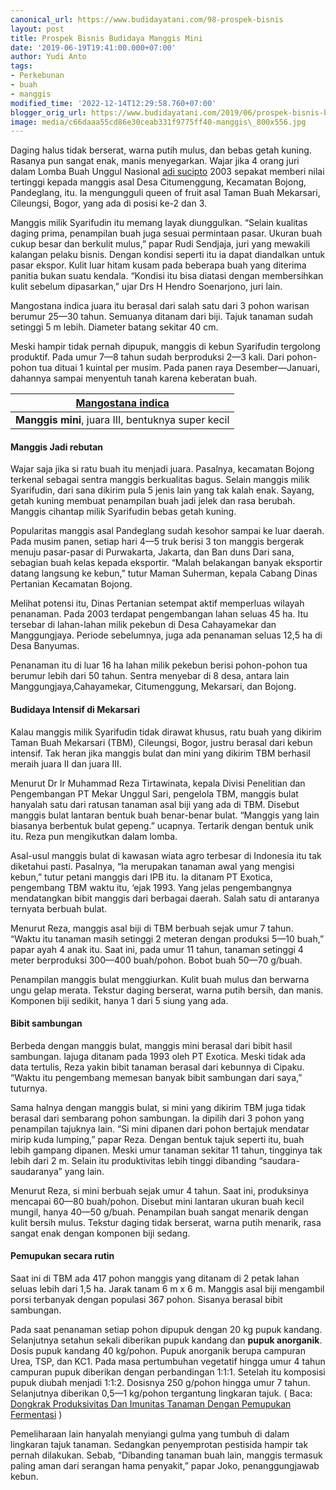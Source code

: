 ```yaml
---
canonical_url: https://www.budidayatani.com/98-prospek-bisnis
layout: post
title: Prospek Bisnis Budidaya Manggis Mini
date: '2019-06-19T19:41:00.000+07:00'
author: Yudi Anto
tags:
- Perkebunan
- buah
- manggis
modified_time: '2022-12-14T12:29:58.760+07:00'
blogger_orig_url: https://www.budidayatani.com/2019/06/prospek-bisnis-budidaya-manggis-mini.html
image: media/c66daaa55cd86e30ceab331f9775ff40-manggis\_800x556.jpg
---
```

Daging halus tidak berserat, warna putih mulus, dan bebas getah kuning. Rasanya pun sangat enak, manis menyegarkan. Wajar jika 4 orang juri dalam Lomba Buah Unggul Nasional [adi sucipto](https://www.budidayatani.com/) 2003 sepakat memberi nilai tertinggi kepada manggis asal Desa Citumenggung, Kecamatan Bojong, Pandeglang, itu. Ia mengungguli queen of fruit asal Taman Buah Mekarsari, Cileungsi, Bogor, yang ada di posisi ke-2 dan 3.

Manggis milik Syarifudin itu memang layak diunggulkan. “Selain kualitas daging prima, penampilan buah juga sesuai permintaan pasar. Ukuran buah cukup besar dan berkulit mulus,” papar Rudi Sendjaja, juri yang mewakili kalangan pelaku bisnis. Dengan kondisi seperti itu ia dapat diandalkan untuk pasar ekspor. Kulit luar hitam kusam pada beberapa buah yang diterima panitia bukan suatu kendala. “Kondisi itu bisa diatasi dengan membersihkan kulit sebelum dipasarkan,” ujar Drs H Hendro Soenarjono, juri lain.

Mangostana indica juara itu berasal dari salah satu dari 3 pohon warisan berumur 25—30 tahun. Semuanya ditanam dari biji. Tajuk tanaman sudah setinggi 5 m lebih. Diameter batang sekitar 40 cm.

Meski hampir tidak pernah dipupuk, manggis di kebun Syarifudin tergolong produktif. Pada umur 7—8 tahun sudah berproduksi 2—3 kali. Dari pohon-pohon tua dituai 1 kuintal per musim. Pada panen raya Desember—Januari, dahannya sampai menyentuh tanah karena keberatan buah.



| [Mangostana indica](https://i0.wp.com/1.bp.blogspot.com/-qToMzf21_WE/XQohBBeUFDI/AAAAAAAACSs/XobQrp1-NWITBCOtJSJXfvgAxZqFeLJmACLcBGAs/s1600/manggis_800x556.jpg?ssl=1) |
| --- |
| **Manggis mini**, juara III, bentuknya super kecil |

#### Manggis Jadi rebutan

Wajar saja jika si ratu buah itu menjadi juara. Pasalnya, kecamatan Bojong terkenal sebagai sentra manggis berkualitas bagus. Selain manggis milik Syarifudin, dari sana dikirim pula 5 jenis lain yang tak kalah enak. Sayang, getah kuning membuat penampilan buah jadi jelek dan rasa berubah. Manggis cihantap milik Syarifudin bebas getah kuning.

Popularitas manggis asal Pandeglang sudah kesohor sampai ke luar daerah. Pada musim panen, setiap hari 4—5 truk berisi 3 ton manggis bergerak menuju pasar-pasar di Purwakarta, Jakarta, dan Ban duns Dari sana, sebagian buah kelas kepada eksportir. “Malah belakangan banyak eksportir datang langsung ke kebun,” tutur Maman Suherman, kepala Cabang Dinas Pertanian Kecamatan Bojong.

Melihat potensi itu, Dinas Pertanian setempat aktif memperluas wilayah penanaman. Pada 2003 terdapat pengembangan lahan seluas 45 ha. Itu tersebar di lahan-lahan milik pekebun di Desa Cahayamekar dan Manggungjaya. Periode sebelumnya, juga ada penanaman seluas 12,5 ha di Desa Banyumas.

Penanaman itu di luar 16 ha lahan milik pekebun berisi pohon-pohon tua berumur lebih dari 50 tahun. Sentra menyebar di 8 desa, antara lain Manggungjaya,Cahayamekar, Citumenggung, Mekarsari, dan Bojong.

#### Budidaya Intensif di Mekarsari

Kalau manggis milik Syarifudin tidak dirawat khusus, ratu buah yang dikirim Taman Buah Mekarsari (TBM), Cileungsi, Bogor, justru berasal dari kebun intensif. Tak heran jika manggis bulat dan mini yang dikirim TBM berhasil meraih juara II dan juara III.

Menurut Dr Ir Muhammad Reza Tirtawinata, kepala Divisi Penelitian dan Pengembangan PT Mekar Unggul Sari, pengelola TBM, manggis bulat hanyalah satu dari ratusan tanaman asal biji yang ada di TBM. Disebut manggis bulat lantaran bentuk buah benar-benar bulat. “Manggis yang lain biasanya berbentuk bulat gepeng.” ucapnya. Tertarik dengan bentuk unik itu. Reza pun mengikutkan dalam lomba.

Asal-usul manggis bulat di kawasan wiata agro terbesar di Indonesia itu tak diketahui pasti. Pasalnya, “Ia merupakan tanaman awal yang mengisi kebun,” tutur petani manggis dari IPB itu. Ia ditanam PT Exotica, pengembang TBM waktu itu, ‘ejak 1993. Yang jelas pengembangnya mendatangkan bibit manggis dari berbagai daerah. Salah satu di antaranya ternyata berbuah bulat.

Menurut Reza, manggis asal biji di TBM berbuah sejak umur 7 tahun. “Waktu itu tanaman masih setinggi 2 meteran dengan produksi 5—10 buah,” papar ayah 4 anak itu. Saat ini, pada umur 11 tahun, tanaman setinggi 4 meter berproduksi 300—400 buah/pohon. Bobot buah 50—70 g/buah.

Penampilan manggis bulat menggiurkan. Kulit buah mulus dan berwarna ungu gelap merata. Tekstur daging berserat, warna putih bersih, dan manis. Komponen biji sedikit, hanya 1 dari 5 siung yang ada.

#### Bibit sambungan

Berbeda dengan manggis bulat, manggis mini berasal dari bibit hasil sambungan. Iajuga ditanam pada 1993 oleh PT Exotica. Meski tidak ada data tertulis, Reza yakin bibit tanaman berasal dari kebunnya di Cipaku. “Waktu itu pengembang memesan banyak bibit sambungan dari saya,” tuturnya.

Sama halnya dengan manggis bulat, si mini yang dikirim TBM juga tidak berasal dari sembarang pohon sambungan. Ia dipilih dari 3 pohon yang penampilan tajuknya lain. “Si mini dipanen dari pohon bertajuk mendatar mirip kuda lumping,” papar Reza. Dengan bentuk tajuk seperti itu, buah lebih gampang dipanen. Meski umur tanaman sekitar 11 tahun, tingginya tak lebih dari 2 m. Selain itu produktivitas lebih tinggi dibanding “saudara-saudaranya” yang lain. 

Menurut Reza, si mini berbuah sejak umur 4 tahun. Saat ini, produksinya mencapai 60—80 buah/pohon. Disebut mini lantaran ukuran buah kecil mungil, hanya 40—50 g/buah. Penampilan buah sangat menarik dengan kulit bersih mulus. Tekstur daging tidak berserat, warna putih menarik, rasa sangat enak dengan komponen biji sedang.

#### Pemupukan secara rutin

Saat ini di TBM ada 417 pohon manggis yang ditanam di 2 petak lahan seluas lebih dari 1,5 ha. Jarak tanam 6 m x 6 m. Manggis asal biji mengambil porsi terbanyak dengan populasi 367 pohon. Sisanya berasal bibit sambungan.

Pada saat penanaman setiap pohon dipupuk dengan 20 kg pupuk kandang. Selanjutnya setahun sekali diberikan pupuk kandang dan **pupuk anorganik**. Dosis pupuk kandang 40 kg/pohon. Pupuk anorganik berupa campuran Urea, TSP, dan KC1. Pada masa pertumbuhan vegetatif hingga umur 4 tahun campuran pupuk diberikan dengan perbandingan 1:1:1. Setelah itu komposisi pupuk diubah menjadi 1:1:2. Dosisnya 250 g/pohon hingga umur 7 tahun. Selanjutnya diberikan 0,5—1 kg/pohon tergantung lingkaran tajuk. ( Baca: [Dongkrak Produksivitas Dan Imunitas Tanaman Dengan Pemupukan Fermentasi](https://www.budidayatani.com/2019/06/dongkrak-produksivitas-dan-imunitas.html) )

Pemeliharaan lain hanyalah menyiangi gulma yang tumbuh di dalam lingkaran tajuk tanaman. Sedangkan penyemprotan pestisida hampir tak pernah dilakukan. Sebab, “Dibanding tanaman buah lain, manggis termasuk paling aman dari serangan hama penyakit,” papar Joko, penanggungjawab kebun.


